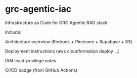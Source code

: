# grc-agentic-iac
Infrastructure as Code for GRC Agentic RAG stack

Include:

Architecture overview (Bedrock + Pinecone + Supabase + S3)

Deployment instructions (aws cloudformation deploy …)

IAM least-privilege notes

CI/CD badge (from GitHub Actions)